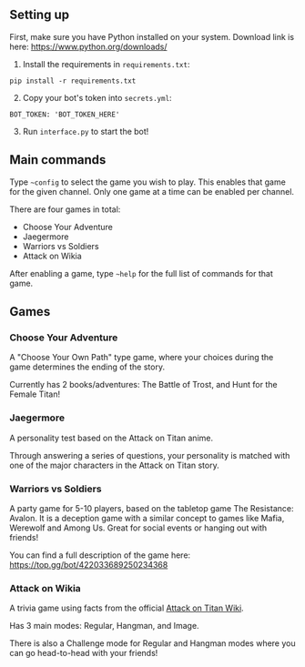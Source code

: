 ## Setting up

First, make sure you have Python installed on your system. Download link is here: https://www.python.org/downloads/

1. Install the requirements in `requirements.txt`:
```
pip install -r requirements.txt
```

2. Copy your bot's token into `secrets.yml`:
```
BOT_TOKEN: 'BOT_TOKEN_HERE'
```
3. Run `interface.py` to start the bot!

## Main commands

Type `~config` to select the game you wish to play. This enables that game for the given channel. Only one game at a time can be enabled per channel.

There are four games in total:
- Choose Your Adventure
- Jaegermore
- Warriors vs Soldiers
- Attack on Wikia

After enabling a game, type `~help` for the full list of commands for that game.

## Games
### Choose Your Adventure
A "Choose Your Own Path" type game, where your choices during the game determines the ending of the story. 

Currently has 2 books/adventures: The Battle of Trost, and Hunt for the Female Titan!

### Jaegermore
A personality test based on the Attack on Titan anime. 

Through answering a series of questions, your personality is matched with one of the major characters in the Attack on Titan story.

### Warriors vs Soldiers
A party game for 5-10 players, based on the tabletop game The Resistance: Avalon. It is a deception game with a similar concept to games like Mafia, Werewolf and Among Us. Great for social events or hanging out with friends!

You can find a full description of the game here: \
https://top.gg/bot/422033689250234368

### Attack on Wikia
A trivia game using facts from the official [Attack on Titan Wiki](https://attackontitan.fandom.com/wiki/Attack_on_Titan_Wiki).

Has 3 main modes: Regular, Hangman, and Image.

There is also a Challenge mode for Regular and Hangman modes where you can go head-to-head with your friends!
